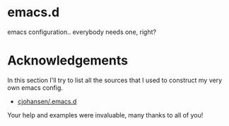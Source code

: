 # emacs.d

emacs configuration.. everybody needs one, right?

# Acknowledgements

In this section I'll try to list all the sources that I used to construct my very own emacs config.

* [cjohansen/.emacs.d](https://github.com/cjohansen/.emacs.d)

Your help and examples were invaluable, many thanks to all of you!

